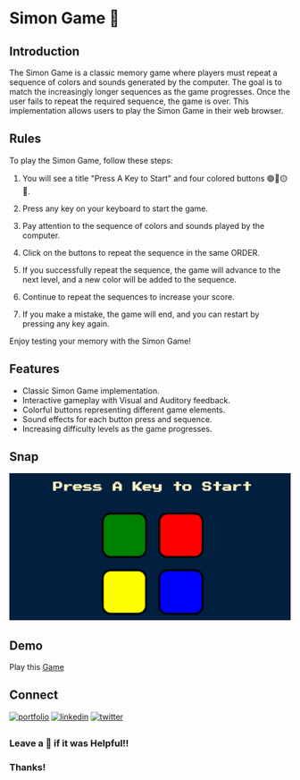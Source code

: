 # Simon Game 🏅

## Introduction

The Simon Game is a classic memory game where players must repeat a sequence of colors and sounds generated by the computer. The goal is to match the increasingly longer sequences as the game progresses. Once the user fails to repeat the required sequence, the game is over. This implementation allows users to play the Simon Game in their web browser. 

## Rules

To play the Simon Game, follow these steps:

1. You will see a title "Press A Key to Start" and four colored buttons 🟢🔴🟡🔵.

2. Press any key on your keyboard to start the game.

3. Pay attention to the sequence of colors and sounds played by the computer.

4. Click on the buttons to repeat the sequence in the same ORDER.

5. If you successfully repeat the sequence, the game will advance to the next level, and a new color will be added to the sequence.

6. Continue to repeat the sequences to increase your score.

7. If you make a mistake, the game will end, and you can restart by pressing any key again.

Enjoy testing your memory with the Simon Game!


## Features

- Classic Simon Game implementation.
- Interactive gameplay with Visual and Auditory feedback.
- Colorful buttons representing different game elements.
- Sound effects for each button press and sequence.
- Increasing difficulty levels as the game progresses.

## Snap

![snap](snap.png)


## Demo

Play this [Game](https://alokverma18.github.io/Simon-Game/)

## Connect 
[![portfolio](https://img.shields.io/badge/my_portfolio-000?style=for-the-badge&logo=ko-fi&logoColor=white)](https://alokverma18.github.io/)
[![linkedin](https://img.shields.io/badge/linkedin-0A66C2?style=for-the-badge&logo=linkedin&logoColor=white)](https://www.linkedin.com/in/alokverma18/)
[![twitter](https://img.shields.io/badge/twitter-1DA1F2?style=for-the-badge&logo=twitter&logoColor=white)](https://twitter.com/ak_verma18)


## 
### Leave a 🌟 if it was Helpful!!
### Thanks!

